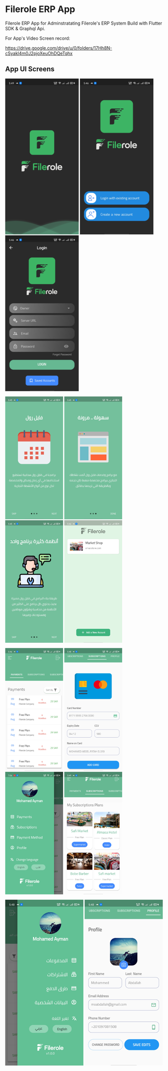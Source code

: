 # Filerole ERP App

Filerole ERP App for Adminstratating Filerole's ERP System Build with Flutter SDK & Graphql Api.


For App's Video Screen record:

https://drive.google.com/drive/u/0/folders/17Hh8N-cSyakl4m0J2pjoXeuOhDQeTqhx

## App UI Screens

<p float="left">
  <img src="https://github.com/omarreess/Filerole_ERP_App/blob/master/Filerole%20UI/Screenshot_2021-04-15-17-49-41-45_23eb85fe9da3756818fdce7313bd4d79.jpg" width="235" />
    <img src="https://github.com/omarreess/Filerole_ERP_App/blob/master/Filerole%20UI/Screenshot_2021-04-15-17-46-01-66_23eb85fe9da3756818fdce7313bd4d79.jpg" width="235" /> 
  <img src="https://github.com/omarreess/Filerole_ERP_App/blob/master/Filerole%20UI/Screenshot_2021-04-15-17-46-15-44_23eb85fe9da3756818fdce7313bd4d79.jpg" width="235" />
 


  
</p>
<p float="left">
  <img src="https://github.com/omarreess/Filerole_ERP_App/blob/master/Filerole%20UI/Screenshot_2021-04-15-17-45-51-86_23eb85fe9da3756818fdce7313bd4d79.jpg" width="185" /> 
  <img src="https://github.com/omarreess/Filerole_ERP_App/blob/master/Filerole%20UI/Screenshot_2021-04-15-17-45-56-54_23eb85fe9da3756818fdce7313bd4d79.jpg" width="185" />

   <img src="https://github.com/omarreess/Filerole_ERP_App/blob/master/Filerole%20UI/Screenshot_2021-04-15-17-45-54-11_23eb85fe9da3756818fdce7313bd4d79.jpg" width="185" />
  <img src="https://github.com/omarreess/Filerole_ERP_App/blob/master/Filerole%20UI/Screenshot_2021-04-15-17-46-28-88_23eb85fe9da3756818fdce7313bd4d79.jpg" width="185" />
   
 
  
  
</p>
<p float="left">
 
   <img src="https://github.com/omarreess/Filerole_ERP_App/blob/master/Filerole%20UI/Screenshot_2021-04-15-17-46-55-73_23eb85fe9da3756818fdce7313bd4d79.jpg" width="185" />
 
   <img src="https://github.com/omarreess/Filerole_ERP_App/blob/master/Filerole%20UI/Screenshot_2021-04-15-17-48-04-21_23eb85fe9da3756818fdce7313bd4d79.jpg" width="185" />
  <img src="https://github.com/omarreess/Filerole_ERP_App/blob/master/Filerole%20UI/Screenshot_2021-04-15-19-06-20-21_23eb85fe9da3756818fdce7313bd4d79.jpg" width="185" />
    <img src="https://github.com/omarreess/Filerole_ERP_App/blob/master/Filerole%20UI/Screenshot_2021-04-15-17-49-15-36_23eb85fe9da3756818fdce7313bd4d79.jpg" width="185"/>
  
  
</p>
<p float="left">

  <img src="https://github.com/omarreess/Filerole_ERP_App/blob/master/Filerole%20UI/Screenshot_2021-04-15-17-48-40-74_23eb85fe9da3756818fdce7313bd4d79.jpg" width="250" />
   <img src="https://github.com/omarreess/Filerole_ERP_App/blob/master/Filerole%20UI/Screenshot_2021-04-15-17-48-07-93_23eb85fe9da3756818fdce7313bd4d79.jpg" width="250" />

  
  
</p>
